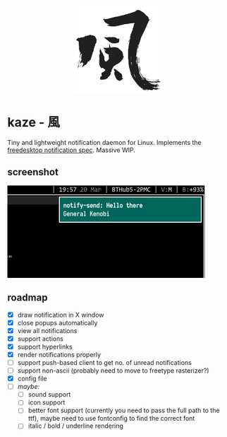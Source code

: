<p align="center"><img src="_img/kaze.png" width="200px"/></p>

# kaze - 風

Tiny and lightweight notification daemon for Linux.
Implements the [freedesktop notification spec](https://developer.gnome.org/notification-spec/).
Massive WIP.

## screenshot

<img src="_img/scrot.png"/>

## roadmap

 - [x] draw notification in X window
 - [x] close popups automatically
 - [x] view all notifications
 - [x] support actions
 - [x] support hyperlinks
 - [x] render notifications properly
 - [ ] support push-based client to get no. of unread notifications
 - [ ] support non-ascii (probably need to move to freetype rasterizer?)
 - [x] config file
 - [ ] _maybe:_
   - [ ] sound support
   - [ ] icon support
   - [ ] better font support (currently you need to pass the full path to the ttf),
   maybe need to use fontconfig to find the correct font
   - [ ] italic / bold / underline rendering

